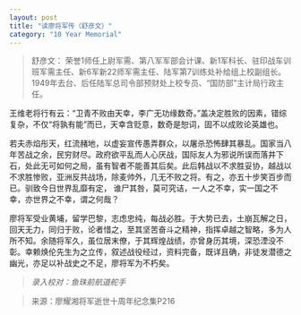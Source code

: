 ```yaml
---
layout: post
title: "读廖将军传（舒彦文）"
category: "10 Year Memorial"
---
```


> 舒彦文： 荣誉1师任上尉军需、第八军军部会计课、新1军科长、驻印战车训班军需主任、新6军新22师军需主任、陆军第7训练处补给组上校副组长。1949年去台、后任陆军总司令部预财处上校专员、“国防部”主计局行政主任。

王维老将行有云：“卫青不败由天幸，李广无功缘数奇。”盖决定胜败的因素，错综复杂，不仅“将孰有能”而已，天幸含贬意，数奇是恕词，固不以成败论英雄也。

若夫赤焰彤天，红流赭地，以虚妄宣传愚弄群众，以屠杀恐怖肆其暴乱。国家当八年苦战之余，民穷财尽。政府欲平乱而人心厌战，国际友人为邪说所误而落井下石，处此无可如何之局，虽有智者不能善其后矣。此后韩战以不求胜妥协，越战以不求胜惨败，亚洲反共战场，除麦帅外，几无不败之将。有之，亦五十步笑百步而已。驯致今日世界乱靡有定，
谁尸其咎，莫可究诘，一人之不幸，实一国之不幸，亦世界之不幸，谓之何哉？

廖将军受业黄埔，留学巴黎，志虑忠纯，每战必胜。于大势已去，土崩瓦解之日，回天无力，同归于败，论者惜之，至其坚苦奋斗之精神，指挥卓越之智略，多为人所不知。余随将军久，虽位居末僚，于其辉煌战绩，亦曾身历其境，深恐湮没不彰。幸赖焕伦先生为之立传，叙述战役经过，资料完备，既详且确，非徒发潜德之幽光，亦足以补战史之不足，廖将军为不朽矣。

> *录入校对：鱼珠前航道舵手*

> 来源：廖耀湘将军逝世十周年纪念集P216